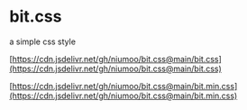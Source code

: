 # bit.css
a simple css style

[https://cdn.jsdelivr.net/gh/niumoo/bit.css@main/bit.css](https://cdn.jsdelivr.net/gh/niumoo/bit.css@main/bit.css)

[https://cdn.jsdelivr.net/gh/niumoo/bit.css@main/bit.min.css](https://cdn.jsdelivr.net/gh/niumoo/bit.css@main/bit.min.css)
